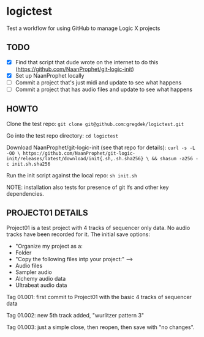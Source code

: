 # logictest
Test a workflow for using GitHub to manage Logic X projects

## TODO

- [x] Find that script that dude wrote on the internet to do this (https://github.com/NaanProphet/git-logic-init)
- [x] Set up NaanProphet locally
- [ ] Commit a project that's just midi and update to see what happens
- [ ] Commit a project that has audio files and update to see what happens

## HOWTO

Clone the test repo:
`git clone git@github.com:gregdek/logictest.git`

Go into the test repo directory:
`cd logictest`

Download NaanProphet/git-logic-init (see that repo for details):
`curl -s -L -OO \
https://github.com/NaanProphet/git-logic-init/releases/latest/download/init{.sh,.sh.sha256} \
&& shasum -a256 -c init.sh.sha256`

Run the init script against the local repo:
`sh init.sh`

NOTE: installation also tests for presence of git lfs and other key
dependencies. 

## PROJECT01 DETAILS

Project01 is a test project with 4 tracks of sequencer only data. No audio tracks have been recorded for it. The initial save options:

* "Organize my project as a:
 * Folder
* "Copy the following files intp your project:" --> 
 * Audio files 
 * Sampler audio
 * Alchemy audio data
 * Ultrabeat audio data

Tag 01.001: first commit to Project01 with the basic 4 tracks of sequencer data

Tag 01.002: new 5th track added, "wurlitzer pattern 3"

Tag 01.003: just a simple close, then reopen, then save with "no changes".
